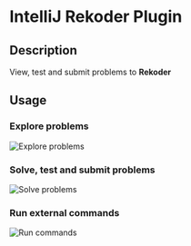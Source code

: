 # IntelliJ Rekoder Plugin

## Description
<!-- Plugin description -->
View, test and submit problems to **Rekoder**
<!-- Plugin description end -->

## Usage

### Explore problems
![Explore problems](images/ExploreProblems.gif)

### Solve, test and submit problems
![Solve problems](./images/SolveProblems.gif)

### Run external commands
![Run commands](./images/RunCommands.gif)